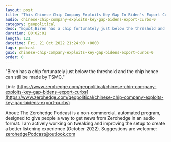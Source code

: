 ```yaml
---
layout: post
title: "This Chinese Chip Company Exploits Key Gap In Biden's Export Curbs"
audio: chinese-chip-company-exploits-key-gap-bidens-export-curbs-0
category: geopolitical
desc: "&quot;Biren has a chip fortunately just below the threshold and the chip hence can still be made by TSMC.&quot; "
duration: 00:02:01
length: 121
datetime: Fri, 21 Oct 2022 21:24:00 +0000
tags: podcast
guid: chinese-chip-company-exploits-key-gap-bidens-export-curbs-0
order: 0
---
```

&quot;Biren has a chip fortunately just below the threshold and the chip hence can still be made by TSMC.&quot; 

Link: [https://www.zerohedge.com/geopolitical/chinese-chip-company-exploits-key-gap-bidens-export-curbs](https://www.zerohedge.com/geopolitical/chinese-chip-company-exploits-key-gap-bidens-export-curbs)

About: The Zerohedge Podcast is a non-commercial, automated program, designed to give people a way to get news from Zerohedge in an audio format.  I am actively working on tweaking and improving the setup to create a better listening experience (October 2022).  Suggestions are welcome: [zerohedgePodcast@outlook.com](mailto:zerohedgePodcast@outlook.com)